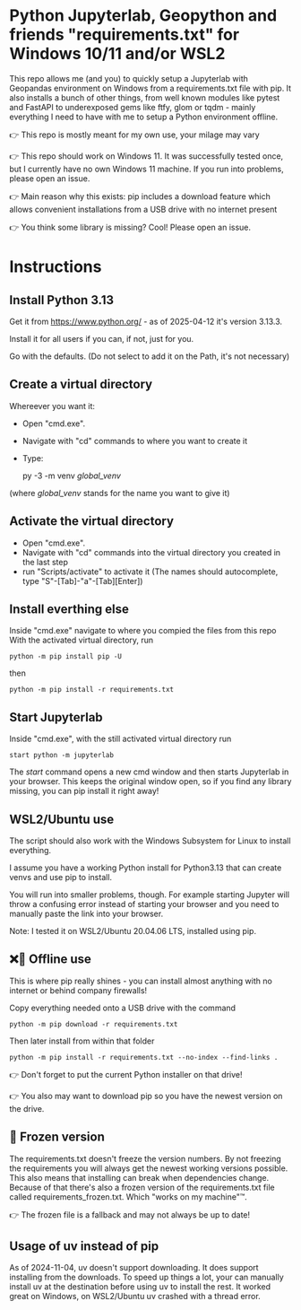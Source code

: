 # Python Jupyterlab, Geopython and friends "requirements.txt" for Windows 10/11 and/or WSL2 #

This repo allows me (and you) to quickly setup a Jupyterlab with Geopandas environment on Windows from a requirements.txt file with pip. 
It also installs a bunch of other things, from well known modules like pytest and FastAPI to underexposed gems like ftfy, glom or tqdm - mainly everything I need to have with me to setup a Python environment offline.

👉 This repo is mostly meant for my own use, your milage may vary

👉 This repo should work on Windows 11. It was successfully tested once, but I currently have no own Windows 11 machine. If you run into problems, please open an issue.

👉 Main reason why this exists: pip includes a download feature which allows convenient installations from a USB drive with no internet present

👉 You think some library is missing? Cool! Please open an issue.


# Instructions #

Install Python 3.13
---------------------------
Get it from https://www.python.org/ - as of 2025-04-12 it's version 3.13.3.

Install it for all users if you can, if not, just for you.

Go with the defaults. (Do not select to add it on the Path, it's not necessary)


Create a virtual directory
--------------------------

Whereever you want it:

- Open "cmd.exe".
- Navigate with "cd" commands to where you want to create it
- Type:

    py -3 -m venv *global_venv*

(where *global_venv* stands for the name you want to give it)


Activate the virtual directory
------------------------------
- Open "cmd.exe".
- Navigate with "cd" commands into the virtual directory you created in the last step
- run "Scripts/activate" to activate it (The names should autocomplete, type "S"-[Tab]-"a"-[Tab][Enter])


Install everthing else
----------------------
Inside "cmd.exe" navigate to where you compied the files from this repo
With the activated virtual directory, run
  
    python -m pip install pip -U

then

    python -m pip install -r requirements.txt


Start Jupyterlab
----------------------
Inside "cmd.exe", with the still activated virtual directory run 
  
    start python -m jupyterlab

The *start* command opens a new cmd window and then starts Jupyterlab in your browser.
This keeps the original window open, so if you find any library missing, you can pip install it right away!


WSL2/Ubuntu use
--------------------
The script should also work with the Windows Subsystem for Linux to install everything.

I assume you have a working Python install for Python3.13 that can create venvs and use pip to install.

You will run into smaller problems, though. For example starting Jupyter will throw a confusing error instead of starting your browser and you need to manually paste the link into your browser.

Note: I tested it on WSL2/Ubuntu 20.04.06 LTS, installed using pip. 


❌📶 Offline use 
-----------------
This is where pip really shines - you can install almost anything with no internet or behind company firewalls!  
  
Copy everything needed onto a USB drive with the command
  
    python -m pip download -r requirements.txt

Then later install from within that folder
  
    python -m pip install -r requirements.txt --no-index --find-links .

👉 Don't forget to put the current Python installer on that drive!

👉 You also may want to download pip so you have the newest version on the drive.


🥶 Frozen version
------------------
The requirements.txt doesn't freeze the version numbers. 
By not freezing the requirements you will always get the newest working versions possible. This also means that installing can break when dependencies change.
Because of that there's also a frozen version of the requirements.txt file called requirements_frozen.txt. Which "works on my machine"™️.

👉 The frozen file is a fallback and may not always be up to date!


Usage of uv instead of pip
--------------------------
As of 2024-11-04, uv doesn't support downloading. It does support installing from the downloads. To speed up things a lot, your can manually install uv at the destination before using uv to install the rest. It worked great on Windows, on WSL2/Ubuntu uv crashed with a thread error.
